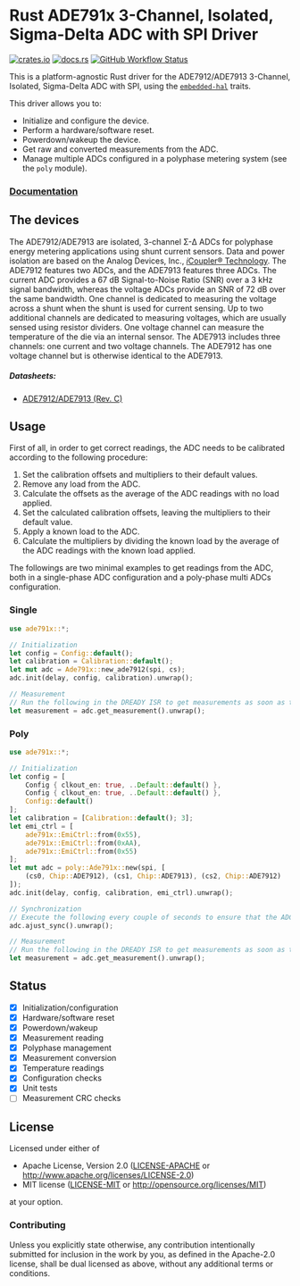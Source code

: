 # Rust ADE791x 3-Channel, Isolated, Sigma-Delta ADC with SPI Driver 

[![crates.io](https://img.shields.io/crates/v/ade791x)](https://crates.io/crates/ade791x)
[![docs.rs](https://img.shields.io/docsrs/ade791x)](https://docs.rs/ade791x)
[![GitHub Workflow Status](https://img.shields.io/github/workflow/status/GrepitAB/ade791x-rs/Cargo)](https://github.com/GrepitAB/ade791x-rs/actions/workflows/cargo.yml)

This is a platform-agnostic Rust driver for the ADE7912/ADE7913 3-Channel, Isolated, Sigma-Delta ADC with SPI, using the [`embedded-hal`](https://github.com/rust-embedded/embedded-hal) traits.

This driver allows you to:

- Initialize and configure the device.
- Perform a hardware/software reset.
- Powerdown/wakeup the device.
- Get raw and converted measurements from the ADC.
- Manage multiple ADCs configured in a polyphase metering system (see the `poly` module).

### [Documentation](https://docs.rs/ade791x)

## The devices

The ADE7912/ADE7913 are isolated, 3-channel Σ-Δ ADCs for polyphase energy metering applications using shunt current sensors. Data and power isolation are based on the Analog Devices, Inc., [*i*Coupler® Technology](https://www.analog.com/en/products/landing-pages/001/icoupler-technology-alternative-to-optocouplers.html). The ADE7912 features two ADCs, and the ADE7913 features three ADCs. The current ADC provides a 67 dB Signal-to-Noise Ratio (SNR) over a 3 kHz signal bandwidth, whereas the voltage ADCs provide an SNR of 72 dB over the same bandwidth. One channel is dedicated to measuring the voltage across a shunt when the shunt is used for current sensing. Up to two additional channels are dedicated to measuring voltages, which are usually sensed using resistor dividers. One voltage channel can measure the temperature of the die via an internal sensor. The ADE7913 includes three channels: one current and two voltage channels. The ADE7912 has one voltage channel but is otherwise identical to the ADE7913.

##### Datasheets:

- [ADE7912/ADE7913 (Rev. C)](https://www.analog.com/media/en/technical-documentation/data-sheets/ade7912_7913.pdf)

## Usage

First of all, in order to get correct readings, the ADC needs to be calibrated according to the following procedure:

1. Set the calibration offsets and multipliers to their default values.
2. Remove any load from the ADC.
3. Calculate the offsets as the average of the ADC readings with no load applied.
4. Set the calculated calibration offsets, leaving the multipliers to their default value.
5. Apply a known load to the ADC.
6. Calculate the multipliers by dividing the known load by the average of the ADC readings with the known load applied.

The followings are two minimal examples to get readings from the ADC, both in a single-phase ADC configuration and a poly-phase multi ADCs configuration.

### Single

```rust
use ade791x::*;

// Initialization
let config = Config::default();
let calibration = Calibration::default();
let mut adc = Ade791x::new_ade7912(spi, cs);
adc.init(delay, config, calibration).unwrap();

// Measurement
// Run the following in the DREADY ISR to get measurements as soon as they are ready
let measurement = adc.get_measurement().unwrap();
```

### Poly

```rust
use ade791x::*;

// Initialization
let config = [
    Config { clkout_en: true, ..Default::default() },
    Config { clkout_en: true, ..Default::default() },
    Config::default()
];
let calibration = [Calibration::default(); 3];
let emi_ctrl = [
    ade791x::EmiCtrl::from(0x55),
    ade791x::EmiCtrl::from(0xAA),
    ade791x::EmiCtrl::from(0x55)
];
let mut adc = poly::Ade791x::new(spi, [
    (cs0, Chip::ADE7912), (cs1, Chip::ADE7913), (cs2, Chip::ADE7912)
]);
adc.init(delay, config, calibration, emi_ctrl).unwrap();

// Synchronization
// Execute the following every couple of seconds to ensure that the ADCs are always in sync
adc.ajust_sync().unwrap();

// Measurement
// Run the following in the DREADY ISR to get measurements as soon as they are ready
let measurement = adc.get_measurement().unwrap();
```

## Status

- [x] Initialization/configuration
- [x] Hardware/software reset
- [x] Powerdown/wakeup
- [x] Measurement reading
- [x] Polyphase management
- [x] Measurement conversion
- [x] Temperature readings
- [x] Configuration checks
- [x] Unit tests
- [ ] Measurement CRC checks

## License

Licensed under either of

* Apache License, Version 2.0 ([LICENSE-APACHE](LICENSE-APACHE) or http://www.apache.org/licenses/LICENSE-2.0)
* MIT license ([LICENSE-MIT](LICENSE-MIT) or http://opensource.org/licenses/MIT)

at your option.

### Contributing

Unless you explicitly state otherwise, any contribution intentionally submitted for inclusion in the work by you, as defined in the Apache-2.0 license, shall be dual licensed as above, without any additional terms or conditions.
